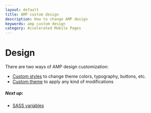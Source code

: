 ```yaml
---
layout: default
title: AMP custom design
description: How to change AMP design
keywords: amp custom design
category: Accelerated Mobile Pages
---
```


# Design

There are two ways of AMP design customization:

 -  [Custom styles](custom-styles/) to change theme colors, typography, buttons, etc.
 -  [Custom theme](custom-theme/) to apply any kind of modifications

##### Next up:

 -  [SASS variables](sass-variables/)
